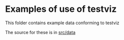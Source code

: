# Examples of use of testviz

This folder contains example data conforming to testviz

The source for these is in [src/data](../src/data/examples)
